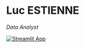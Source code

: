 
# Luc ESTIENNE
*Data Analyst*

[![Streamlit App](https://www.luc-estienne.com/web/image/website/1/logo)](https://www.luc-estienne.com/ "Luc Estienne")
